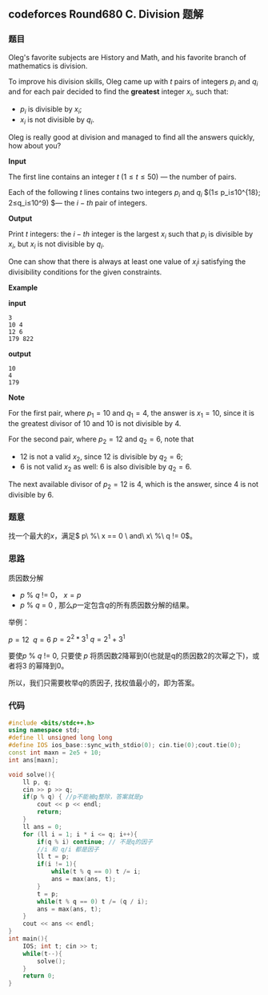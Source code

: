 ## codeforces Round680 C. Division 题解



### 题目

Oleg's favorite subjects are History and Math, and his favorite branch of mathematics is division.

To improve his division skills, Oleg came up with $t$ pairs of integers $p_i$ and $q_i$ and for each pair decided to find the **greatest** integer $x_i$, such that:

-   $p_i$ is divisible by $x_i$;
-   $x_i$ is not divisible by $q_i$.

Oleg is really good at division and managed to find all the answers quickly, how about you?



**Input**

The first line contains an integer $t$ $(1≤t≤50)$ — the number of pairs.

Each of the following $t$ lines contains two integers $p_i$ and $q_i$ $(1≤ p_i≤10^{18};  2≤q_i≤10^9) $— the $i-th$ pair of integers.



**Output**

Print $t$ integers: the $i-th$ integer is the largest $x_i$ such that $p_i$ is divisible by $x_i$, but $x_i$ is not divisible by $q_i$.

One can show that there is always at least one value of $x_i$i satisfying the divisibility conditions for the given constraints.

**Example**

**input**

```
3
10 4
12 6
179 822
```

**output**

```
10
4
179
```

**Note**

For the first pair, where $p_1=10$ and $q_1=4$, the answer is $x_1=10$, since it is the greatest divisor of $10$ and $10$ is not divisible by $4$.

For the second pair, where $p_2=12$ and $q_2=6$, note that

-   $12$ is not a valid $x_2$, since $12$ is divisible by $q_2=6$;
-   $6$ is not valid $x_2$ as well: $6$ is also divisible by $q_2=6$.

The next available divisor of $p_2=12$ is $4$, which is the answer, since $4$ is not divisible by $6$.



### 题意

找一个最大的$x$，满足$ p\ \%\ x == 0 \  and\  x\ \%\ q != 0$。



### 思路

 质因数分解

*   $p\ \%\ q\ !=\ 0$， $x = p$
*   $p\ \%\ q\ =\ 0$   , 那么$p$一定包含$q$的所有质因数分解的结果。

举例：

$p = 12\  \  q = 6$
$p = 2^2 * 3^1$       $q = 2^1 +3^1$

要使$p\  \%\ q\ !=\ 0$, 只要使 $p$ 将质因数$2$降幂到$0$(也就是q的质因数$2$的次幂之下)，或者将$3$ 的幂降到$0$。

所以，我们只需要枚举$q$的质因子, 找权值最小的，即为答案。



### 代码

```cpp
#include <bits/stdc++.h>
using namespace std;
#define ll unsigned long long
#define IOS ios_base::sync_with_stdio(0); cin.tie(0);cout.tie(0);
const int maxn = 2e5 + 10;
int ans[maxn];

void solve(){
    ll p, q;
    cin >> p >> q;
    if(p % q) { //p不能被q整除，答案就是p
        cout << p << endl;
        return;
    }
    ll ans = 0;
    for (ll i = 1; i * i <= q; i++){
        if(q % i) continue; // 不是q的因子
        //i 和 q/i 都是因子
        ll t = p;
        if(i != 1){
            while(t % q == 0) t /= i; 
            ans = max(ans, t);
        }
        t = p;
        while(t % q == 0) t /= (q / i);
        ans = max(ans, t);
    }
    cout << ans << endl;
}
int main(){
    IOS; int t; cin >> t;
    while(t--){
        solve();
    }
    return 0;
}
```

